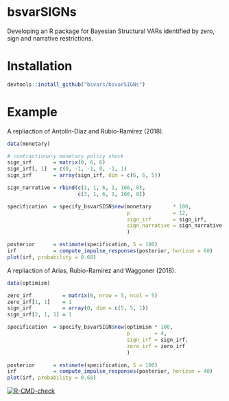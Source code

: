 
<!-- README.md is generated from README.Rmd. Please edit that file -->

# bsvarSIGNs

Developing an R package for Bayesian Structural VARs identified by zero,
sign and narrative restrictions.

# Installation

``` r
devtools::install_github("bsvars/bsvarSIGNs")
```

# Example

A repliaction of Antolín-Díaz and Rubio-Ramírez (2018).

``` r
data(monetary)

# contractionary monetary policy shock
sign_irf       = matrix(0, 6, 6)
sign_irf[, 1]  = c(0, -1, -1, 0, -1, 1)
sign_irf       = array(sign_irf, dim = c(6, 6, 5))

sign_narrative = rbind(c(1, 1, 6, 1, 166, 0),
                       c(3, 1, 6, 1, 166, 0))

specification  = specify_bsvarSIGN$new(monetary       * 100,
                                       p              = 12,
                                       sign_irf       = sign_irf,
                                       sign_narrative = sign_narrative
                                       )

posterior      = estimate(specification, S = 100)
irf            = compute_impulse_responses(posterior, horizon = 60)
plot(irf, probability = 0.68)
```

A repliaction of Arias, Rubio-Ramírez and Waggoner (2018).

``` r
data(optimism)

zero_irf          = matrix(0, nrow = 5, ncol = 5)
zero_irf[1, 1]    = 1
sign_irf          = array(0, dim = c(5, 5, 1))
sign_irf[2, 1, 1] = 1

specification  = specify_bsvarSIGN$new(optimism * 100,
                                       p        = 4,
                                       sign_irf = sign_irf,
                                       zero_irf = zero_irf
                                       )

posterior      = estimate(specification, S = 100)
irf            = compute_impulse_responses(posterior, horizon = 40)
plot(irf, probability = 0.68)
```

<!-- badges: start -->

[![R-CMD-check](https://github.com/bsvars/bsvarSIGNs/actions/workflows/R-CMD-check.yaml/badge.svg)](https://github.com/bsvars/bsvarSIGNs/actions/workflows/R-CMD-check.yaml)
<!-- badges: end -->
